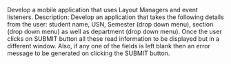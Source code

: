  Develop a mobile application that uses Layout Managers and event listeners.
Description: Develop an application that takes the following details from the user: student name, USN, Semester (drop down menu), section (drop down menu) as well as department (drop down menu). Once the user clicks on SUBMIT button all these read information to be displayed but in a different window. Also, if any one of the fields is left blank then an error message to be generated on clicking the SUBMIT button.
